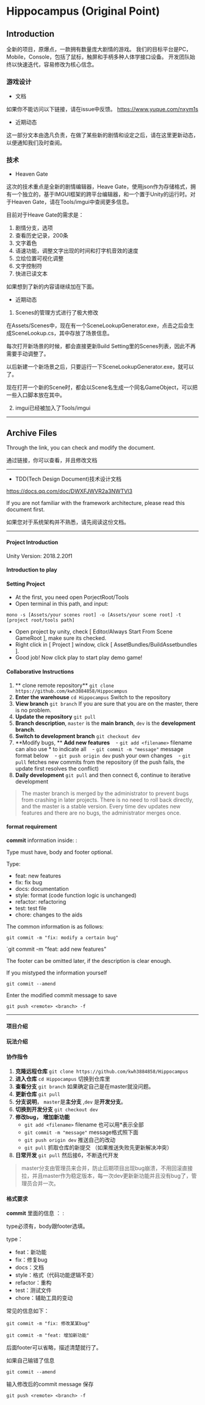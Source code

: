 # Hippocampus (Original Point)

## Introduction 

全新的项目，原爆点，一款拥有数量庞大剧情的游戏。
我们的目标平台是PC，Mobile，Console，包括了鼠标，触屏和手柄多种人体学接口设备。
开发团队始终以快速迭代，容易修改为核心信念。

### 游戏设计

- 文档

如果你不能访问以下链接，请在issue中反馈。
https://www.yuque.com/nxym1s

- 近期动态

这一部分文本由逸凡负责，在做了某些新的剧情和设定之后，请在这里更新动态，以便通知我们及时查阅。

### 技术

- Heaven Gate

这次的技术重点是全新的剧情编辑器，Heave Gate，使用json作为存储格式，拥有一个独立的，基于IMGUI框架的跨平台编辑器，和一个置于Unity的运行时。对于Heaven Gate，请在Tools/imgui中查阅更多信息。

目前对于Heave Gate的需求是：
1. 剧情分支，选项
2. 查看历史记录，200条
3. 文字着色
4. 语速功能，调整文字出现的时间和打字机音效的速度
5. 立绘位置可视化调整
6. 文字控制符
7. 快进已读文本

如果想到了新的内容请继续加在下面。

- 近期动态

1. Scenes的管理方式进行了极大修改

在Assets/Scenes中，现在有一个SceneLookupGenerator.exe，点击之后会生成SceneLookup.cs，其中存放了场景信息。

每次打开新场景的时候，都会直接更新Build Setting里的Scenes列表，因此不再需要手动调整了。

以后新建一个新场景之后，只要运行一下SceneLookupGenerator.exe，就可以了。

现在打开一个新的Scene时，都会以Scene名生成一个同名GameObject，可以把一些入口脚本放在其中。

2. imgui已经被加入了Tools/imgui



---

## Archive Files

Through the link, you can check and modify the document.

通过链接，你可以查看，并且修改文档

---

- TDD(Tech Design Document)技术设计文档

https://docs.qq.com/doc/DWXFJWVR2a3NWTVl3

If you are not familiar with the framework architecture, please read this document first.

如果您对于系统架构并不熟悉，请先阅读这份文档。

---

#### Project Introduction
Unity Version: 2018.2.20f1

#### Introduction to play

#### Setting Project
- At the first, you need open PorjectRoot/Tools
- Open terminal in this path, and input:
```Shell
mono -s [Assets/your scenes root] -o [Assets/your scene root] -t [project root/tools path] 
```
- Open project by unity, check [ Editor/Always Start From Scene GameRoot ], make sure its checked.
- Right click in [ Project ] window, click [ AssetBundles/BuildAssetbundles ].
- Good job! Now click play to start play demo game!

#### Collaborative Instructions

1. ** clone remote repository** `git clone https://github.com/kwh3884858/Hippocampus`
2. **Enter the warehouse** `cd Hippocampus` Switch to the repository
3. **View branch** `git branch` If you are sure that you are on the master, there is no problem.
4. **Update the repository** `git pull`
5. **Branch description**, `master` is the **main branch**, `dev` is the **development branch**.
6. **Switch to development branch** `git checkout dev`
7. **Modify bugs, ** **Add new features**
   - `git add <filename>` filename can also use * to indicate all
   - `git commit -m "message"` message format below
   - `git push origin dev` push your own changes
   - `git pull` fetches new commits from the repository (if the push fails, the update first resolves the conflict)
8. **Daily development** `git pull` and then connect 6, continue to iterative development

> The master branch is merged by the administrator to prevent bugs from crashing in later projects. There is no need to roll back directly, and the master is a stable version. Every time dev updates new features and there are no bugs, the administrator merges once.

#### format requirement 

**commit** information inside: <type> : <body> <footer>

Type must have, body and footer optional.

Type:

- feat: new features
- fix: fix bug
- docs: documentation
- style: format (code function logic is unchanged)
- refactor: refactoring
- test: test file
- chore: changes to the aids

The common information is as follows:

`git commit -m "fix: modify a certain bug" `

`git commit -m "feat: add new features"

The footer can be omitted later, if the description is clear enough.

If you mistyped the information yourself

`git commit --amend`

Enter the modified commit message to save

`git push <remote> <branch> -f `
   
---
#### 项目介绍


#### 玩法介绍


#### 协作指令

1. **克隆远程仓库** `git clone https://github.com/kwh3884858/Hippocampus`
2. **进入仓库** `cd Hippocampus` 切换到仓库里
3. **查看分支** `git branch`  如果确定自己是在master就没问题。
4. **更新仓库** `git pull` 
5. **分支说明**， `master`是**主分支** ,`dev` 是**开发分支**。
6. **切换到开发分支** `git checkout dev` 
7. **修改bug，** **增加新功能**  
   - `git add <filename>`  filename 也可以用*表示全部
   - `git commit -m "message"` message格式照下面
   - `git push origin dev` 推送自己的改动
   - `git pull` 抓取仓库的新提交 （如果推送失败先更新解决冲突）
8. **日常开发** `git pull` 然后接6，不断迭代开发

> master分支由管理员来合并，防止后期项目出现bug崩溃，不用回滚直接拉，并且master作为稳定版本，每一次dev更新新功能并且没有bug了，管理员合并一次。

#### 格式要求 

**commit** 里面的信息 ：<type> : <body> <footer>

type必须有，body跟footer选填。

type：

- feat：新功能
- fix：修复bug
- docs：文档
- style：格式（代码功能逻辑不变）
- refactor：重构
- test：测试文件
- chore：辅助工具的变动

常见的信息如下：

`git commit -m "fix: 修改某某bug" `

`git commit -m "feat: 增加新功能"` 

后面footer可以省略，描述清楚就行了。

如果自己输错了信息

`git commit --amend` 

输入修改后的commit message 保存

`git push <remote> <branch> -f ` 

